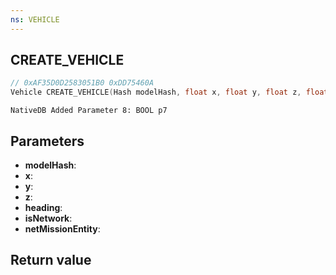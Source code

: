 ```yaml
---
ns: VEHICLE
---
```

## CREATE_VEHICLE

```c
// 0xAF35D0D2583051B0 0xDD75460A
Vehicle CREATE_VEHICLE(Hash modelHash, float x, float y, float z, float heading, BOOL isNetwork, BOOL netMissionEntity);
```


```
NativeDB Added Parameter 8: BOOL p7
```

## Parameters
* **modelHash**: 
* **x**: 
* **y**: 
* **z**: 
* **heading**: 
* **isNetwork**: 
* **netMissionEntity**: 

## Return value
